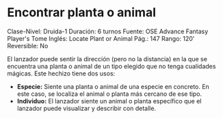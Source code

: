 # Encontrar planta o animal

Clase-Nivel: Druida-1
Duración: 6 turnos
Fuente: OSE Advance Fantasy Player's Tome
Inglés: Locate Plant or Animal
Pág.: 147
Rango: 120’
Reversible: No

El lanzador puede sentir la dirección (pero no la distancia) en la que se encuentra una planta o animal de un tipo elegido que no tenga cualidades mágicas. Este hechizo tiene dos usos: 

- **Especie:** Siente una planta o animal de una especie en concreto. En este caso, se localiza el animal o planta más cercano de ese tipo.
- **Individuo:** El lanzador siente un animal o planta específico que el lanzador puede visualizar y describir con detalle.